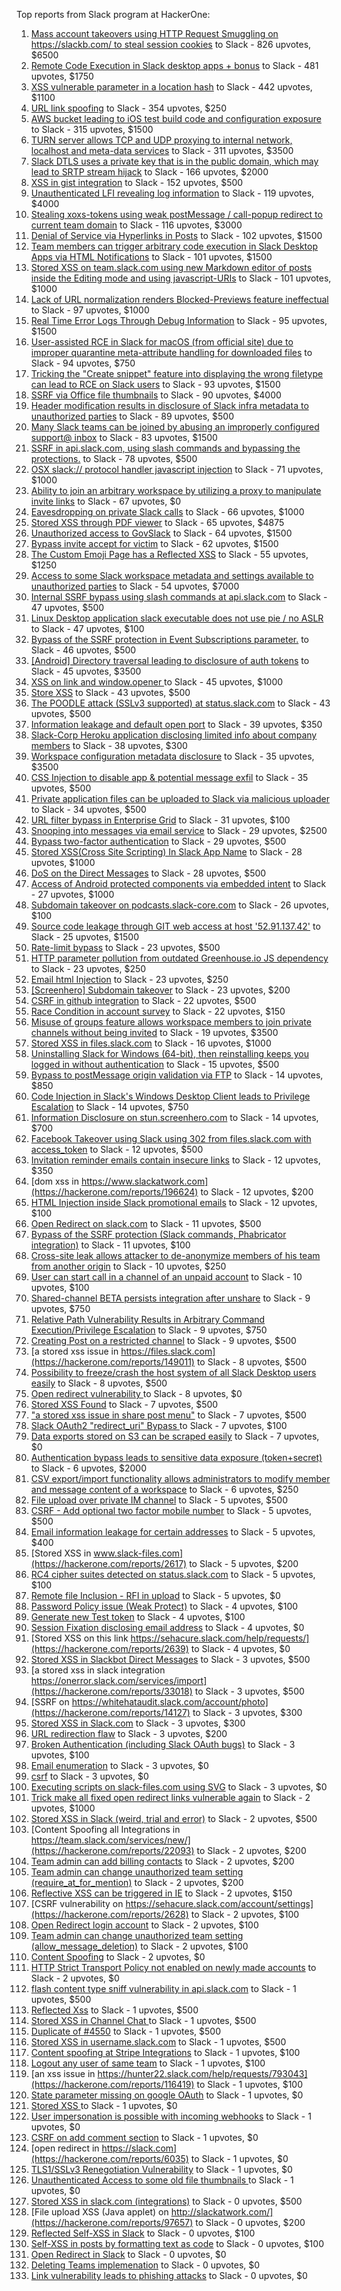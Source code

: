Top reports from Slack program at HackerOne:

1. [Mass account takeovers using HTTP Request Smuggling on https://slackb.com/ to steal session cookies](https://hackerone.com/reports/737140) to Slack - 826 upvotes, $6500
2. [Remote Code Execution in Slack desktop apps + bonus](https://hackerone.com/reports/783877) to Slack - 481 upvotes, $1750
3. [XSS vulnerable parameter in a location hash](https://hackerone.com/reports/146336) to Slack - 442 upvotes, $1100
4. [URL link spoofing](https://hackerone.com/reports/481472) to Slack - 354 upvotes, $250
5. [AWS bucket leading to iOS test build code and configuration exposure](https://hackerone.com/reports/404822) to Slack - 315 upvotes, $1500
6. [TURN server allows TCP and UDP proxying to internal network, localhost and meta-data services](https://hackerone.com/reports/333419) to Slack - 311 upvotes, $3500
7. [Slack DTLS uses a private key that is in the public domain, which may lead to SRTP stream hijack](https://hackerone.com/reports/531032) to Slack - 166 upvotes, $2000
8. [XSS in gist integration](https://hackerone.com/reports/11073) to Slack - 152 upvotes, $500
9. [Unauthenticated LFI revealing log information](https://hackerone.com/reports/272578) to Slack - 119 upvotes, $4000
10. [Stealing xoxs-tokens using weak postMessage / call-popup redirect to current team domain](https://hackerone.com/reports/207170) to Slack - 116 upvotes, $3000
11. [Denial of Service via Hyperlinks in Posts](https://hackerone.com/reports/1077136) to Slack - 102 upvotes, $1500
12. [Team members can trigger arbitrary code execution in Slack Desktop Apps via HTML Notifications](https://hackerone.com/reports/816156) to Slack - 101 upvotes, $1500
13. [Stored XSS on team.slack.com using new Markdown editor of posts inside the Editing mode and using javascript-URIs](https://hackerone.com/reports/132104) to Slack - 101 upvotes, $1000
14. [Lack of URL normalization renders Blocked-Previews feature ineffectual](https://hackerone.com/reports/1102764) to Slack - 97 upvotes, $1000
15. [Real Time Error Logs Through Debug Information](https://hackerone.com/reports/503283) to Slack - 95 upvotes, $1500
16. [User-assisted RCE in Slack for macOS (from official site) due to improper quarantine meta-attribute handling for downloaded files](https://hackerone.com/reports/470637) to Slack - 94 upvotes, $750
17. [Tricking the "Create snippet" feature into displaying the wrong filetype can lead to RCE on Slack users](https://hackerone.com/reports/833080) to Slack - 93 upvotes, $1500
18. [SSRF via Office file thumbnails](https://hackerone.com/reports/671935) to Slack - 90 upvotes, $4000
19. [Header modification results in disclosure of Slack infra metadata to unauthorized parties](https://hackerone.com/reports/727330) to Slack - 89 upvotes, $500
20. [Many Slack teams can be joined by abusing an improperly configured support@ inbox](https://hackerone.com/reports/239623) to Slack - 83 upvotes, $1500
21. [SSRF in api.slack.com, using slash commands and bypassing the protections.](https://hackerone.com/reports/381129) to Slack - 78 upvotes, $500
22. [OSX slack:// protocol handler javascript injection](https://hackerone.com/reports/79348) to Slack - 71 upvotes, $1000
23. [Ability to join an arbitrary workspace by utilizing a proxy to manipulate invite links](https://hackerone.com/reports/1716016) to Slack - 67 upvotes, $0
24. [Eavesdropping on private Slack calls](https://hackerone.com/reports/184698) to Slack - 66 upvotes, $1000
25. [Stored XSS through PDF viewer](https://hackerone.com/reports/881557) to Slack - 65 upvotes, $4875
26. [Unauthorized access to GovSlack](https://hackerone.com/reports/1758174) to Slack - 64 upvotes, $1500
27. [Bypass invite accept for victim](https://hackerone.com/reports/1663361) to Slack - 62 upvotes, $1500
28. [The Custom Emoji Page has a Reflected XSS](https://hackerone.com/reports/258198) to Slack - 55 upvotes, $1250
29. [Access to some Slack workspace metadata and settings available to unauthorized parties](https://hackerone.com/reports/130133) to Slack - 54 upvotes, $7000
30. [Internal SSRF bypass using slash commands at api.slack.com](https://hackerone.com/reports/356765) to Slack - 47 upvotes, $500
31. [Linux Desktop application slack executable does not use pie / no ASLR](https://hackerone.com/reports/415272) to Slack - 47 upvotes, $100
32. [Bypass of the SSRF protection in Event Subscriptions parameter.](https://hackerone.com/reports/386292) to Slack - 46 upvotes, $500
33. [[Android] Directory traversal leading to disclosure of auth tokens](https://hackerone.com/reports/1378889) to Slack - 45 upvotes, $3500
34. [XSS on link and window.opener ](https://hackerone.com/reports/834071) to Slack - 45 upvotes, $1000
35. [Store XSS](https://hackerone.com/reports/187410) to Slack - 43 upvotes, $500
36. [The POODLE attack (SSLv3 supported) at status.slack.com](https://hackerone.com/reports/375097) to Slack - 43 upvotes, $500
37. [Information leakage and default open port](https://hackerone.com/reports/305518) to Slack - 39 upvotes, $350
38. [Slack-Corp Heroku application disclosing limited info about company members](https://hackerone.com/reports/966814) to Slack - 38 upvotes, $300
39. [Workspace configuration metadata disclosure](https://hackerone.com/reports/864489) to Slack - 35 upvotes, $3500
40. [CSS Injection to disable app & potential message exfil](https://hackerone.com/reports/679969) to Slack - 35 upvotes, $500
41. [Private application files can be uploaded to Slack via malicious uploader](https://hackerone.com/reports/375083) to Slack - 34 upvotes, $500
42. [URL filter bypass in Enterprise Grid](https://hackerone.com/reports/500348) to Slack - 31 upvotes, $100
43. [Snooping into messages via email service](https://hackerone.com/reports/163938) to Slack - 29 upvotes, $2500
44. [Bypass  two-factor authentication](https://hackerone.com/reports/121696) to Slack - 29 upvotes, $500
45. [ Stored XSS(Cross Site Scripting) In Slack App Name](https://hackerone.com/reports/159460) to Slack - 28 upvotes, $1000
46. [DoS on the Direct Messages](https://hackerone.com/reports/746003) to Slack - 28 upvotes, $500
47. [Access of Android protected components via embedded intent](https://hackerone.com/reports/200427) to Slack - 27 upvotes, $1000
48. [Subdomain takeover on podcasts.slack-core.com](https://hackerone.com/reports/195350) to Slack - 26 upvotes, $100
49. [Source code leakage through GIT web access at host '52.91.137.42'](https://hackerone.com/reports/148068) to Slack - 25 upvotes, $1500
50. [Rate-limit bypass](https://hackerone.com/reports/165727) to Slack - 23 upvotes, $500
51. [HTTP parameter pollution from outdated Greenhouse.io JS dependency](https://hackerone.com/reports/335339) to Slack - 23 upvotes, $250
52. [Email html Injection](https://hackerone.com/reports/1461194) to Slack - 23 upvotes, $250
53. [[Screenhero] Subdomain takeover](https://hackerone.com/reports/142096) to Slack - 23 upvotes, $200
54. [CSRF in github integration](https://hackerone.com/reports/174328) to Slack - 22 upvotes, $500
55. [Race Condition in account survey](https://hackerone.com/reports/165570) to Slack - 22 upvotes, $150
56. [Misuse of groups feature allows workspace members to join private channels without being invited](https://hackerone.com/reports/1248852) to Slack - 19 upvotes, $3500
57. [Stored XSS in files.slack.com](https://hackerone.com/reports/827606) to Slack - 16 upvotes, $1000
58. [Uninstalling Slack for Windows (64-bit), then reinstalling keeps you logged in without authentication](https://hackerone.com/reports/238260) to Slack - 15 upvotes, $500
59. [Bypass to postMessage origin validation via FTP](https://hackerone.com/reports/210654) to Slack - 14 upvotes, $850
60. [Code Injection in Slack's Windows Desktop Client leads to Privilege Escalation](https://hackerone.com/reports/162955) to Slack - 14 upvotes, $750
61. [Information Disclosure on stun.screenhero.com](https://hackerone.com/reports/175061) to Slack - 14 upvotes, $700
62. [Facebook Takeover using Slack using 302 from files.slack.com with access_token](https://hackerone.com/reports/6017) to Slack - 12 upvotes, $500
63. [Invitation reminder emails contain insecure links](https://hackerone.com/reports/327674) to Slack - 12 upvotes, $350
64. [dom xss in https://www.slackatwork.com](https://hackerone.com/reports/196624) to Slack - 12 upvotes, $200
65. [HTML Injection inside Slack promotional emails](https://hackerone.com/reports/321029) to Slack - 12 upvotes, $100
66. [Open Redirect on slack.com](https://hackerone.com/reports/140447) to Slack - 11 upvotes, $500
67. [Bypass of the SSRF protection (Slack commands, Phabricator integration)](https://hackerone.com/reports/61312) to Slack - 11 upvotes, $100
68. [Cross-site leak allows attacker to de-anonymize members of his team from another origin](https://hackerone.com/reports/1068153) to Slack - 10 upvotes, $250
69. [User can start call in a channel of an unpaid account](https://hackerone.com/reports/147369) to Slack - 10 upvotes, $100
70. [Shared-channel BETA persists integration after unshare](https://hackerone.com/reports/291822) to Slack - 9 upvotes, $750
71. [Relative Path Vulnerability Results in Arbitrary Command Execution/Privilege Escalation](https://hackerone.com/reports/784714) to Slack - 9 upvotes, $750
72. [Creating Post on a restricted channel](https://hackerone.com/reports/151459) to Slack - 9 upvotes, $500
73. [a stored xss issue in https://files.slack.com](https://hackerone.com/reports/149011) to Slack - 8 upvotes, $500
74. [Possibility to freeze/crash the host system of all Slack Desktop users easily](https://hackerone.com/reports/392728) to Slack - 8 upvotes, $500
75. [Open redirect vulnerability ](https://hackerone.com/reports/2731) to Slack - 8 upvotes, $0
76. [Stored XSS Found](https://hackerone.com/reports/9774) to Slack - 7 upvotes, $500
77. ["a stored xss issue in share post menu"](https://hackerone.com/reports/148848) to Slack - 7 upvotes, $500
78. [Slack OAuth2 "redirect_uri" Bypass ](https://hackerone.com/reports/2575) to Slack - 7 upvotes, $100
79. [Data exports stored on S3 can be scraped easily](https://hackerone.com/reports/2746) to Slack - 7 upvotes, $0
80. [Authentication bypass leads to sensitive data exposure (token+secret)](https://hackerone.com/reports/129918) to Slack - 6 upvotes, $2000
81. [CSV export/import functionality allows administrators to modify member and message content of a workspace](https://hackerone.com/reports/1661310) to Slack - 6 upvotes, $250
82. [File upload over private IM channel](https://hackerone.com/reports/143903) to Slack - 5 upvotes, $500
83. [CSRF - Add optional two factor mobile number](https://hackerone.com/reports/155774) to Slack - 5 upvotes, $500
84. [Email information leakage for certain addresses](https://hackerone.com/reports/169992) to Slack - 5 upvotes, $400
85. [Stored XSS in www.slack-files.com](https://hackerone.com/reports/2617) to Slack - 5 upvotes, $200
86. [RC4 cipher suites detected on status.slack.com](https://hackerone.com/reports/99157) to Slack - 5 upvotes, $100
87. [Remote file Inclusion - RFI in upload](https://hackerone.com/reports/14092) to Slack - 5 upvotes, $0
88. [Password Policy issue (Weak Protect)](https://hackerone.com/reports/17160) to Slack - 4 upvotes, $100
89. [Generate new Test token](https://hackerone.com/reports/147544) to Slack - 4 upvotes, $100
90. [Session Fixation disclosing email address](https://hackerone.com/reports/2582) to Slack - 4 upvotes, $0
91. [Stored XSS on this link https://sehacure.slack.com/help/requests/](https://hackerone.com/reports/2639) to Slack - 4 upvotes, $0
92. [Stored XSS in Slackbot Direct Messages](https://hackerone.com/reports/4561) to Slack - 3 upvotes, $500
93. [a stored xss in  slack integration  https://onerror.slack.com/services/import](https://hackerone.com/reports/33018) to Slack - 3 upvotes, $500
94. [SSRF on https://whitehataudit.slack.com/account/photo](https://hackerone.com/reports/14127) to Slack - 3 upvotes, $300
95. [Stored XSS in Slack.com](https://hackerone.com/reports/6002) to Slack - 3 upvotes, $300
96. [URL redirection flaw](https://hackerone.com/reports/2622) to Slack - 3 upvotes, $200
97. [Broken Authentication (including Slack OAuth bugs)](https://hackerone.com/reports/2559) to Slack - 3 upvotes, $100
98. [Email enumeration](https://hackerone.com/reports/2766) to Slack - 3 upvotes, $0
99. [csrf](https://hackerone.com/reports/2635) to Slack - 3 upvotes, $0
100. [Executing scripts on slack-files.com using SVG](https://hackerone.com/reports/100565) to Slack - 3 upvotes, $0
101. [Trick make all fixed open redirect links vulnerable again](https://hackerone.com/reports/104087) to Slack - 2 upvotes, $1000
102. [Stored XSS in Slack (weird, trial and error)](https://hackerone.com/reports/96337) to Slack - 2 upvotes, $500
103. [Content Spoofing all Integrations in https://team.slack.com/services/new/](https://hackerone.com/reports/22093) to Slack - 2 upvotes, $200
104. [Team admin can add billing contacts](https://hackerone.com/reports/47940) to Slack - 2 upvotes, $200
105. [Team admin can change unauthorized team setting (require_at_for_mention)](https://hackerone.com/reports/46747) to Slack - 2 upvotes, $200
106. [Reflective XSS can be triggered in IE](https://hackerone.com/reports/2497) to Slack - 2 upvotes, $150
107. [CSRF vulnerability on https://sehacure.slack.com/account/settings](https://hackerone.com/reports/2628) to Slack - 2 upvotes, $100
108. [Open Redirect login account](https://hackerone.com/reports/16718) to Slack - 2 upvotes, $100
109. [Team admin can change unauthorized team setting (allow_message_deletion)](https://hackerone.com/reports/46750) to Slack - 2 upvotes, $100
110. [Content Spoofing](https://hackerone.com/reports/2979) to Slack - 2 upvotes, $0
111. [HTTP Strict Transport Policy not enabled on newly made accounts](https://hackerone.com/reports/26763) to Slack - 2 upvotes, $0
112. [flash content type sniff vulnerability in api.slack.com](https://hackerone.com/reports/3455) to Slack - 1 upvotes, $500
113. [Reflected Xss](https://hackerone.com/reports/2777) to Slack - 1 upvotes, $500
114. [Stored XSS in Channel Chat ](https://hackerone.com/reports/2652) to Slack - 1 upvotes, $500
115. [Duplicate of #4550](https://hackerone.com/reports/4638) to Slack - 1 upvotes, $500
116. [Stored XSS in username.slack.com](https://hackerone.com/reports/2625) to Slack - 1 upvotes, $500
117. [Content spoofing at Stripe Integrations](https://hackerone.com/reports/21248) to Slack - 1 upvotes, $100
118. [Logout any user of same team](https://hackerone.com/reports/54610) to Slack - 1 upvotes, $100
119. [an xss issue in https://hunter22.slack.com/help/requests/793043](https://hackerone.com/reports/116419) to Slack - 1 upvotes, $100
120. [State parameter missing on google OAuth](https://hackerone.com/reports/2688) to Slack - 1 upvotes, $0
121. [Stored XSS ](https://hackerone.com/reports/2926) to Slack - 1 upvotes, $0
122. [User impersonation is possible with incoming webhooks](https://hackerone.com/reports/3722) to Slack - 1 upvotes, $0
123. [CSRF on add comment section](https://hackerone.com/reports/2638) to Slack - 1 upvotes, $0
124. [open redirect in https://slack.com](https://hackerone.com/reports/6035) to Slack - 1 upvotes, $0
125. [TLS1/SSLv3 Renegotiation Vulnerability](https://hackerone.com/reports/5617) to Slack - 1 upvotes, $0
126. [Unauthenticated Access to some old file thumbnails ](https://hackerone.com/reports/145621) to Slack - 1 upvotes, $0
127. [Stored XSS in slack.com (integrations)](https://hackerone.com/reports/10297) to Slack - 0 upvotes, $500
128. [File upload XSS (Java applet) on http://slackatwork.com/](https://hackerone.com/reports/97657) to Slack - 0 upvotes, $200
129. [Reflected Self-XSS in Slack](https://hackerone.com/reports/97683) to Slack - 0 upvotes, $100
130. [Self-XSS in posts by formatting text as code](https://hackerone.com/reports/89505) to Slack - 0 upvotes, $100
131. [Open Redirect in Slack](https://hackerone.com/reports/4549) to Slack - 0 upvotes, $0
132. [Deleting Teams implemenation](https://hackerone.com/reports/2975) to Slack - 0 upvotes, $0
133. [Link vulnerability leads to phishing attacks](https://hackerone.com/reports/66994) to Slack - 0 upvotes, $0
